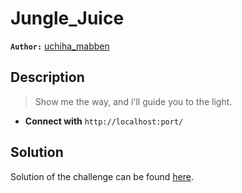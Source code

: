 # Jungle_Juice

**`Author:`** [uchiha_mabben](https://github.com/AnissBenstaali)

## Description

> Show me the way, and i'll guide you to the light.



- **Connect with** `http://localhost:port/`

  





## Solution
Solution of the challenge can be found [here](solution/).
